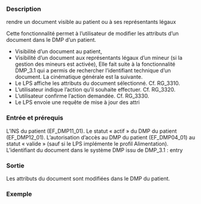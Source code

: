 
### Description 
rendre un document visible au patient ou à ses représentants
légaux



Cette fonctionnalité permet à l’utilisateur de modifier les attributs d’un document dans le
DMP d’un patient.

- Visibilité d’un document au patient,
- Visibilité d’un document aux représentants légaux d’un mineur (si la gestion des mineurs
est activée),
Elle fait suite à la fonctionnalité DMP_3.1 qui a permis de rechercher l’identifiant technique
d’un document.
La cinématique générale est la suivante.
- Le LPS affiche les attributs du document sélectionné. Cf. RG_3310.
- L’utilisateur indique l’action qu’il souhaite effectuer. Cf. RG_3320.
- L’utilisateur confirme l’action demandée. Cf. RG_3330.
- Le LPS envoie une requête de mise à jour des attri


### Entrée et prérequis
L’INS du patient (EF_DMP11_01).
Le statut « actif » du DMP du patient (EF_DMP12_01).
L’autorisation d’accès au DMP du patient (EF_DMP04_01) au statut « valide » (sauf si le
LPS implémente le profil Alimentation).
L’identifiant du document dans le système DMP issu de DMP_3.1 : entry
### Sortie
Les attributs du document sont modifiées dans le DMP du patient.

### Exemple